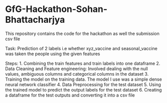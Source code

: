 # GfG-Hackathon-Sohan-Bhattacharjya
This repository contains the code for the hackathon as well the submission csv file

Task: Prediction of 2 labels i.e whether xyz_vaccine and seasonal_vaccine was taken the people using the given features

Steps: 1. Combining the train features and train labels into one dataframe
       2. Data Cleaning and Feature engineering: Involved dealing with the null values, ambiguous columns and categorical columns in the dataset
       3. Training the model on the training data. The model I use was a simple dense neural network classifier
       4. Data Preprocessing for the test dataset 
       5. Using the trained model to predict the output labels for the test dataset
       6. Creating a dataframe for the test outputs and converting it into a csv file
